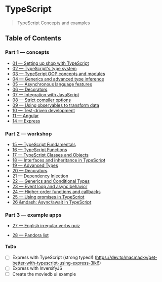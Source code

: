 # TypeScript
> TypeScript Concepts and examples

## Table of Contents

### Part 1 &mdash; concepts

+ [01 &mdash; Setting up shop with TypeScript](01-setting-up-shop)
+ [02 &mdash; TypeScript's type system](02-typescript-type-system)
+ [03 &mdash; TypeScript OOP concepts and modules](03-typescript-oop-and-modules)
+ [04 &mdash; Generics and advanced type inference](04-generics)
+ [05 &mdash; Asynchronous language features](05-async-ts)
+ [06 &mdash; Decorators](06-decorators)
+ [07 &mdash; Integration with JavaScript](07-js-integration)
+ [08 &mdash; Strict compiler options](08-strict-compiler-options)
+ [09 &mdash; Using observables to transform data](09-observables-to-transform-data)
+ [10 &mdash; Test-driven development](10-tdd)
+ [11 &mdash; Angular](11-angular)
+ [14 &mdash; Express](14-express)

### Part 2 &mdash; workshop
+ [15 &mdash; TypeScript Fundamentals](15-ws-typescript-fundamentals)
+ [16 &mdash; TypeScript Functions](16-ws-typescript-functions)
+ [17 &mdash; TypeScript Classes and Objects](17-ws-typescript-classes-and-objects)
+ [18 &mdash; Interfaces and inheritance in TypeScript](18-ws-typescript-interfaces-and-inheritance)
+ [19 &mdash; Advanced Types](19-ws-typescript-advanced-types)
+ [20 &mdash; Decorators](20-ws-typescript-decorators)
+ [21 &mdash; Dependency Injection](21-ws-typescript-di)
+ [22 &mdash; Generics and Conditional Types](22-ws-typescript-generics-and-conditional-types)
+ [23 &mdash; Event loop and async behavior](23-ws-typescript-event-loop-and-async)
+ [24 &mdash; Higher-order functions and callbacks](24-ws-typescript-higher-order-functions-and-callbacks)
+ [25 &mdash; Using promises in TypeScript](25-ws-typescript-promises)
+ [26 &mdash: Async/await in TypeScript](26-ws-typescript-async-await)

### Part 3 &mdash; example apps
+ [27 &mdash; English irregular verbs quiz](27-eng-irregular-verbs-quiz)

+ [28 &mdash; Pandora list](28-pandora-list)

#### ToDo
- [ ] Express with TypeScript (strong typed!) (https://dev.to/macmacky/get-better-with-typescript-using-express-3ik6)
- [ ] Express with InversifyJS
- [ ] Create the moviedb ui example